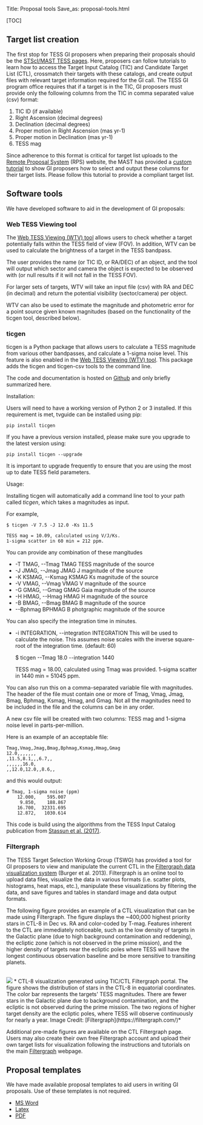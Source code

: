 Title: Proposal tools
Save_as: proposal-tools.html

[TOC]




## Target list creation
The first stop for TESS GI proposers when preparing their proposals should be the [STScI/MAST TESS pages](https://archive.stsci.edu/tess/). Here, proposers can follow tutorials to learn how to access the Target Input Catalog (TIC) and Candidate Target List (CTL), crossmatch their targets with these catalogs, and create output files with relevant target information required for the GI call. The TESS GI program office requires that if a target is in the TIC, GI proposers must provide only the following columns from the TIC in comma separated value (csv) format:

1. TIC ID (if available)
2. Right Ascension (decimal degrees)
3. Declination (decimal degrees)
4. Proper motion in Right Ascension (mas yr-1)
5. Proper motion in Declination (mas yr-1) 
6. TESS mag

Since adherence to this format is critical for target list uploads to the [Remote Proposal System](https://heasarc.gsfc.nasa.gov/ark/rps/) (RPS) website, the MAST has provided a [custom tutorial](https://archive.stsci.edu/tess/tutorials/goddard_format.html) to show GI proposers how to select and output these columns for their target lists. Please follow this tutorial to provide a compliant target list. 


## Software tools

We have developed software to aid in the development of GI proposals: 

<!--[TVGuide](#tvguide) helps with determining whether a target is observable in Cycle 1, and [ticgen](#ticgen) is used to calculate the brightness of a target in the TESS bandpass. In addition, resources have been created by various other team to aid in writing proposals. 

We have [created a webtool](https://heasarc.gsfc.nasa.gov/cgi-bin/tess/webtess/wtv.py) that implements the functionality of ticgen and tvguide. This is our recommended avenue to accessing these utilities. -->

### Web TESS Viewing tool
The [Web TESS Viewing (WTV) tool](https://heasarc.gsfc.nasa.gov/cgi-bin/tess/webtess/wtv.py) allows users to check whether a target potentially falls within the TESS field of view (FOV). In addition, WTV can be used to calculate the brightness of a target in the TESS bandpass.

The user provides the name (or TIC ID, or RA/DEC) of an object, and the tool will output which sector and camera the object is expected to be observed with (or null results if it will not fall in the TESS FOV).

For larger sets of targets, WTV will take an input file (csv) with RA and DEC (in decimal) and return the potential visibility (sector/camera) per object.

WTV can also be used to estimate the magnitude and photometric error for a point source given known magnitudes (based on the functionality of the ticgen tool, described below).

<!--
The [Web TESS Viewing (WTV) tool](https://heasarc.gsfc.nasa.gov/cgi-bin/tess/webtess/wtv.py) developed by the TESS Science Support Center assists the community in planning and proposing.

The website implements the functionality of both [tvguide](#tvguide) and [ticgen](#ticgen) in a handy online tool.

We recommend users start by using the webtool before experimenting with the command line tools. -->


<!--
## TVGuide
TVGuide is a Python package that allows users to check whether a target potentially falls within the field of view of TESS.

In particular, the package adds the tvguide and tvguide-csv tools to the command line, which allow the visibility of targets to be checked during Cycle 1.

The code and documentation is hosted on [Github](https://github.com/tessgi/tvguide) and only briefly summarized here.

### Installation

Users will need to have a working version of Python 2 or 3 installed.
If this requirement is met, tvguide can be installed using pip:

    pip install tvguide

If you have a previous version installed, please make sure you upgrade to the latest version using:

    pip install tvguide --upgrade

It is important to upgrade frequently to ensure that you are using the most up to date TESS field parameters.

### Usage

Installing tvguide will automatically add a command line tool to your path called *tvguide*, which takes a target as input and writes a new list that indicates the observability of the target, i.e. whether or not might fall on one of the detectors of the spacecraft's focal plane.

For example, 

    tvguide 219.9009 -60.8356

    Success! The target may be observable by TESS during Cycle 1.
    We can observe this source for:
    maximum: 2 sectors
    minimum: 0 sectors
    median:  1 sectors
    average: 1.16 sectors

You can also run on a file with targets currently implemented is using RA and Dec.

    tvguide-csv inputfilename.csv

This will return a file with the two original columns plus two additional columns giving the minimum number and maximum of sectors that the target will be observed by with TESS.
-->

### ticgen
ticgen is a Python package that allows users to calculate a TESS magnitude from various other bandpasses, and calculate a 1-sigma noise level. This feature is also enabled in the [Web TESS Viewing (WTV) tool](https://heasarc.gsfc.nasa.gov/cgi-bin/tess/webtess/wtv.py). This package adds the ticgen and ticgen-csv tools to the command line.

The code and documentation is hosted on [Github](https://github.com/tessgi/ticgen) and only briefly summarized here.

 Installation:

Users will need to have a working version of Python 2 or 3 installed.
If this requirement is met, tvguide can be installed using pip:

    pip install ticgen

If you have a previous version installed, please make sure you upgrade to the latest version using:

    pip install ticgen --upgrade

It is important to upgrade frequently to ensure that you are using the most up to date TESS field parameters.

 Usage:

Installing ticgen will automatically add a command line tool to your path called *ticgen*, which takes a magnitudes as input.

For example, 

    $ ticgen -V 7.5 -J 12.0 -Ks 11.5

    TESS mag = 10.09, calculated using V/J/Ks.
    1-sigma scatter in 60 min = 212 ppm.

You can provide any combination of these mangitudes

* -T TMAG, --Tmag TMAG TESS magnitude of the source
* -J JMAG, --Jmag JMAG J magnitude of the source
* -K KSMAG, --Ksmag KSMAG Ks magnitude of the source
* -V VMAG, --Vmag VMAG V magnitude of the source
* -G GMAG, --Gmag GMAG Gaia magnitude of the source
* -H HMAG, --Hmag HMAG H magnitude of the source
* -B BMAG, --Bmag BMAG B magnitude of the source
* --Bphmag BPHMAG B photgraphic magnitude of the source



You can also specify the integration time in minutes. 
* -i INTEGRATION, --integration INTEGRATION
This will be used to calculate the noise. This assumes noise scales with the inverse square-root of the integration time. (default: 60)

    $ ticgen --Tmag 18.0 --integration 1440

    TESS mag = 18.00, calculated using Tmag was provided.
    1-sigma scatter in 1440 min = 51045 ppm.

You can also run this on a comma-separated variable file with magnitudes.
The header of the file must contain one or more of Tmag, Vmag, Jmag, Bmag, Bphmag, Ksmag, Hmag, and Gmag. Not all the magnitudes need to be included in the file and the columns can be in any order.

A new csv file will be created with two columns: TESS mag and 1-sigma noise level in parts-per-million.

Here is an example of an acceptable file:

    Tmag,Vmag,Jmag,Bmag,Bphmag,Ksmag,Hmag,Gmag
    12.0,,,,,,,
    ,11.5,8.1,,,6.7,,
    ,,,,,,16.0,
    ,,12.0,12.0,,8.6,,

and this would output:

    # Tmag, 1-sigma noise (ppm)
        12.000,    595.007
         9.850,    188.867
        16.700,  32331.695
        12.872,   1030.614

This code is build using the algorithms from the TESS Input Catalog publication from [Stassun et al. (2017)](https://arxiv.org/abs/1706.00495).



### Filtergraph

The TESS Target Selection Working Group (TSWG) has provided a tool for GI proposers to view and manipulate the current CTL in the [Filtergraph data visualization system](https://filtergraph.com/tess_ctl) (Burger et al. 2013). Filtergraph is an online tool to upload data files, visualize the data in various formats (i.e. scatter plots, histograms, heat maps, etc.), manipulate these visualizations by filtering the data, and save figures and tables in standard image and data output formats.

The following figure provides an example of a CTL visualization that can be made using Filtergraph. The figure displays the ~400,000 highest priority stars in CTL-8 in Dec vs. RA and color-coded by T-mag. Features inherent to the CTL are immediately noticeable, such as the low density of targets in the Galactic plane (due to high background contamination and reddening), the ecliptic zone (which is not observed in the prime mission), and the higher density of targets near the ecliptic poles where TESS will have the longest continuous observation baseline and be more sensitive to transiting planets.

<br/>
<img class="img-responsive" style="max-width:87%;" src="images/giprogram/filtergraph_CTLv8.01_top_400K_stars.png">
* CTL-8 visualization generated using TIC/CTL Filtergraph portal. The
figure shows the distribution of stars in the CTL-8 in equatorial
coordinates. The color bar represents the targets' TESS
magnitudes. There are fewer stars in the Galactic plane due to
background contamination, and the ecliptic is not observed during the
prime mission. The two regions of higher target density are the
ecliptic poles, where TESS will observe continuously for nearly a
year. Image Credit: [Filtergraph](https://filtergraph.com/)*
<br/>


Additional pre-made figures are available on the CTL Filtergraph page. Users may also create their own free Filtergraph account and upload their own target lists for visualization following the instructions and tutorials on the main [Filtergraph](https://filtergraph.com/) webpage.


<!--
## Core science targets
To aid in proposal preparation we have [made a csv file available](data/core-science-targets-cycle2-v1.csv) that contains the top 100,000 priority targets in the northern ecliptic hemisphere.-->

## Proposal templates
We have made available proposal templates to aid users in writing GI proposals. Use of these templates is not required. 

* [MS Word](docs/tessgi_template_cycle2.docx)
* [Latex](docs/tessgi_template_cycle2.tex)
* [PDF](docs/tessgi_template_cycle2.pdf)


